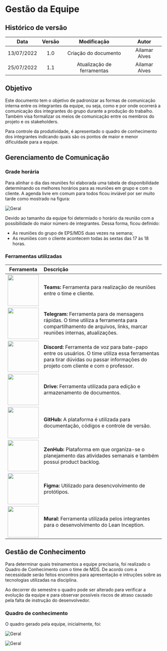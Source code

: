 # Gestão da Equipe 

## Histórico de versão
| Data | Versão | Modificação | Autor |
| :--: | :----: | :---------: | :---: |
| 13/07/2022 | 1.0 | Criação do documento | Ailamar Alves |
| 25/07/2022 | 1.1 | Atualização de ferramentas | Ailamar Alves |

## Objetivo

Este documento tem o objetivo de padronizar as formas de comunicação interna entre os integrantes da equipe, ou seja, como e por onde ocorrerá a comunicação dos integrantes do grupo durante a produção do trabalho. Também visa formalizar os meios de comunicação entre os membros do projeto e os stakeholders.

Para controle da produtividade, é apresentado o quadro de conhecimento dos integrantes indicando quais são os pontos de maior e menor dificuldade para a equipe.


## Gerenciamento de Comunicação

### Grade horária

Para alinhar o dia das reuniões foi elaborada uma tabela de disponibilidade determinando os melhores horários para as reuniões em grupo e com o cliente. A agenda livre em comum para todos ficou inviável por ser muito tarde como mostrado na figura: 

![Geral](../assets/images/disponibilidade.JPG)

Devido ao tamanho da equipe foi determiado o horário da reunião com a possibilidade do maior número de integrantes. Dessa forma, ficou definido:
- As reuniões do grupo de EPS/MDS duas vezes na semana;
- As reuniões com o cliente acontecem todas às sextas das 17 às 18 horas.


### Ferramentas utilizadas

|     Ferramenta       |                          Descrição                           |
| :------------------: | :----------------------------------------------------------- |
| <img src="https://upload.wikimedia.org/wikipedia/commons/thumb/c/c9/Microsoft_Office_Teams_%282018%E2%80%93present%29.svg/1200px-Microsoft_Office_Teams_%282018%E2%80%93present%29.svg.png" width=100px> | **Teams:** Ferramenta para realização de reuniões entre o time e cliente. |
| <img src="https://imagepng.org/wp-content/uploads/2017/11/telegram-icone-icon-2.png" width=100px> | **Telegram:** Ferramenta para de mensagens rápidas. O time utiliza a ferramenta para compartilhamento de arquivos, links, marcar reuniões internas, atualizações.|
| <img src="https://logodownload.org/wp-content/uploads/2017/11/discord-logo-4-1.png" width="100px"> | **Discord:** Ferramenta de voz para bate-papo entre os usuários. O time utiliza essa ferramentas para tirar dúvidas ou passar informações do projeto com cliente e com o professor. |
| <img src="https://upload.wikimedia.org/wikipedia/commons/d/da/Google_Drive_logo.png" width=100px> | **Drive:** Ferramenta utilizada para edição e armazenamento de documentos. |
| <img src="https://pbs.twimg.com/profile_images/1414990564408262661/r6YemvF9_400x400.jpg" width=100px> | **GitHub:** A plataforma é utilizada para documentação, códigos e controle de versão. |
| <img src="https://www.compararsoftware.com/wp-content/uploads/2018/08/logoZenHub.png" width="100px"> | **ZenHub:** Plataforma em que organiza-se o planejamento das atividades semanais e também possui product backlog. |
| <img src="https://assets.asana.biz/transform/ba9b63a3-f255-4088-b5fe-14ab4628f50b/logo-app-figma" width=100px> | **Figma:** Utilizado para desencvolvimento de protótipos. |
| <img src="https://play-lh.googleusercontent.com/6vm41PRefe19H226FkTNyR3Z9gbKZILLFKOyihFIn8kmJn1VzMlKp8h2JlUFfcwn4RI" width=100px> | **Mural:** Ferramenta utilizada pelos integrantes para o desenvolvimento do Lean Inception. |


## Gestão de Conhecimento

Para determinar quais treinamentos a equipe precisaria, foi realizado o Quadro de Conhecimento com o time de MDS. De acordo com a necessidade serão feitos encontros para apresentação e intruções sobre as tecnologias utilizadas na disciplina. 

Ao decorrer do semestre o quadro pode ser alterado para verificar a evolução da equipe e para observar possíveis riscos de atraso causado pela falta de instrução do desenvolvedor.

### Quadro de conhecimento

O quadro gerado pela equipe, inicialmente, foi:

![Geral](../assets/images/conhecimento.JPG)

![Geral](../assets/images/conhecimento-leg.JPG)